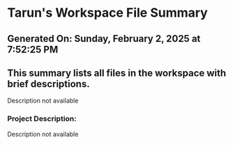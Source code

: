 # Tarun's Workspace File Summary
## Generated On: Sunday, February 2, 2025 at 7:52:25 PM
This summary lists all files in the workspace with brief descriptions.
---
Description not available 
### Project Description:
 Description not available
